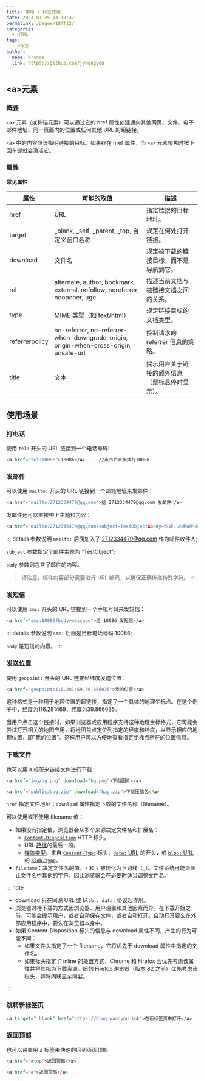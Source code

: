 ```yaml
---
title: 常用 a 标签作用
date: 2024-01-25 14:10:47
permalink: /pages/18ff12/
categories:
  - HTML
tags:
  - a标签
author: 
  name: Kronos
  link: https://github.com/jywangyou
---
```


## <a\>元素

### 概要

`<a>` 元素（或称锚元素）可以通过它的 href 属性创建通向其他网页、文件、电子邮件地址、同一页面内的位置或任何其他 URL 的超链接。

`<a>` 中的内容应该指明链接的目标。如果存在 href 属性，当 `<a>` 元素聚焦时按下回车键就会激活它。

### 属性

**常见属性**

| 属性           | 可能的取值                                                   | 描述                                           |
| -------------- | ------------------------------------------------------------ | ---------------------------------------------- |
| href           | URL                                                          | 指定链接的目标地址。                           |
| target         | _blank, _self, _parent, _top, 自定义窗口名称                 | 规定在何处打开链接。                           |
| download       | 文件名                                                       | 规定被下载的链接目标，而不是导航到它。         |
| rel            | alternate, author, bookmark, external, nofollow, noreferrer, noopener, ugc | 描述当前文档与被链接文档之间的关系。           |
| type           | MIME 类型（如 text/html）                                    | 规定链接目标的文档类型。                       |
| referrerpolicy | no-referrer, no-referrer-when-downgrade, origin, origin-when-cross-origin, unsafe-url | 控制请求的 referrer 信息的策略。               |
| title          | 文本                                                         | 提示用户关于链接的额外信息（鼠标悬停时显示）。 |


## 使用场景

### 打电话

使用 `tel:` 开头的 URL 链接到一个电话号码:

```html
<a href="tel:10086">10086</a>     //点击后直接拨打10086
```
### 发邮件

可以使用 `mailto:` 开头的 URL 链接到一个邮箱地址来发邮件：

```html
<a href="mailto:2712334479@qq.com">给 2712334479@qq.com 发邮件</a>
```

发邮件还可以直接带上主题和内容：

```html
<a href="mailto:2712334479@qq.com?subject=TestObject&body=你好，这是邮件的内容">2712334479@qq.com</a>
```

::: details 参数说明
 `mailto:` 后面加入了 2712334479@qq.com 作为邮件收件人;

 `subject` 参数指定了邮件主题为 "TestObject";

 `body` 参数则包含了邮件的内容。

 > 请注意，邮件内容部分需要进行 URL 编码，以确保正确传递特殊字符。
:::

### 发短信

可以使用 `sms:` 开头的 URL 链接到一个手机号码来发短信：

```html
<a href="sms:10086?body=message">给 10086 发短信</a>
```

::: details 参数说明
 `sms:` 后面是目标电话号码 10086;

 `body` 是短信的内容。
:::

### 发送位置

使用 `geopoint:` 开头的 URL 链接经纬度发送位置：

```html
<a href="geopoint:116.281469,39.866035">我的位置</a>
```

这种格式是一种用于地理位置的超链接，指定了一个具体的地理坐标点。在这个例子中，经度为116.281469，纬度为39.866035。

当用户点击这个链接时，如果浏览器或应用程序支持这种地理坐标格式，它可能会尝试打开相关的地图应用，将地图焦点定位到指定的经度和纬度，以显示相应的地理位置，即"我的位置"。这样用户可以方便地查看指定坐标点所在的位置信息。

### 下载文件

也可以用 a 标签来链接文件进行下载：

```html
<a href="img/bg.png" download="bg.png">下载图片</a>

<a href="public/bag.zip" download="bag.zip">下载压缩包</a>
```

`href` 指定文件地址；`download` 属性指定下载的文件名称（filename）。

可以使用或不使用 filename 值：

- 如果没有指定值，浏览器会从多个来源决定文件名和扩展名：
  - [`Content-Disposition`](https://developer.mozilla.org/zh-CN/docs/Web/HTTP/Headers/Content-Disposition) HTTP 标头。
  - URL [路径](https://developer.mozilla.org/zh-CN/docs/Web/API/URL/pathname)的最后一段。
  - [媒体类型](https://developer.mozilla.org/zh-CN/docs/Glossary/MIME_type)。来自 [`Content-Type`](https://developer.mozilla.org/zh-CN/docs/Web/HTTP/Headers/Content-Type) 标头，[`data:` URL](https://developer.mozilla.org/zh-CN/docs/Web/HTTP/Basics_of_HTTP/Data_URLs) 的开头，或 [`blob:` URL](https://developer.mozilla.org/zh-CN/docs/Web/API/URL/createObjectURL_static) 的 [`Blob.type`](https://developer.mozilla.org/zh-CN/docs/Web/API/Blob/type)。
- `filename`：决定文件名的值。`/` 和 `\` 被转化为下划线（`_`）。文件系统可能会阻止文件名中其他的字符，因此浏览器会在必要时适当调整文件名。


::: note
- download 只在同源 URL 或 `blob:`、`data:` 协议起作用。
- 浏览器对待下载的方式因浏览器、用户设置和其他因素而异。在下载开始之前，可能会提示用户，或者自动保存文件，或者自动打开。自动打开要么在外部应用程序中，要么在浏览器本身中。
- 如果 Content-Disposition 标头的信息与 download 属性不同，产生的行为可能不同：
  - 如果文件头指定了一个 filename，它将优先于 download 属性中指定的文件名。
  - 如果标头指定了 inline 的处置方式，Chrome 和 Firefox 会优先考虑该属性并将其视为下载资源。旧的 Firefox 浏览器（版本 82 之前）优先考虑该标头，并将内联显示内容。

:::


### 跳转新标签页

```html
<a target="_blank" href="https://blog.wangyou.ink">在新标签页中打开</a>
```

### 返回顶部

也可以设置用 a 标签来快速的回到页面顶部

```html
<a href="#top">返回顶部</a>

<a href="#">返回顶部</a>
```
